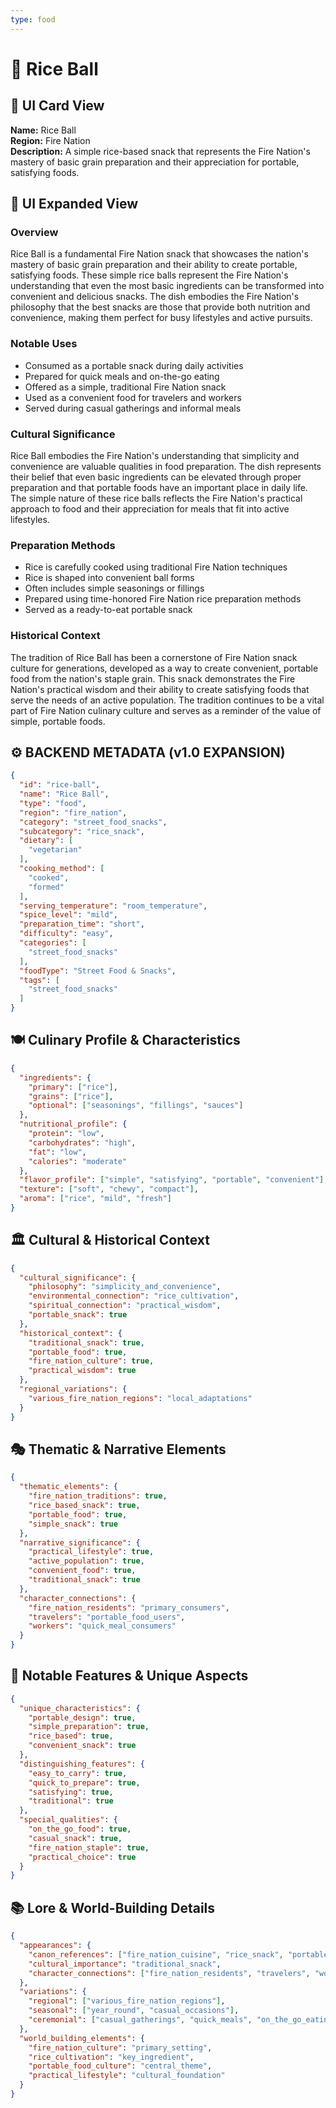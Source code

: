 ```yaml
---
type: food
---
```


# 🍙 Rice Ball

## 🎴 UI Card View

**Name:** Rice Ball  
**Region:** Fire Nation  
**Description:** A simple rice-based snack that represents the Fire Nation's mastery of basic grain preparation and their appreciation for portable, satisfying foods.

## 📖 UI Expanded View

### Overview
Rice Ball is a fundamental Fire Nation snack that showcases the nation's mastery of basic grain preparation and their ability to create portable, satisfying foods. These simple rice balls represent the Fire Nation's understanding that even the most basic ingredients can be transformed into convenient and delicious snacks. The dish embodies the Fire Nation's philosophy that the best snacks are those that provide both nutrition and convenience, making them perfect for busy lifestyles and active pursuits.

### Notable Uses
- Consumed as a portable snack during daily activities
- Prepared for quick meals and on-the-go eating
- Offered as a simple, traditional Fire Nation snack
- Used as a convenient food for travelers and workers
- Served during casual gatherings and informal meals

### Cultural Significance
Rice Ball embodies the Fire Nation's understanding that simplicity and convenience are valuable qualities in food preparation. The dish represents their belief that even basic ingredients can be elevated through proper preparation and that portable foods have an important place in daily life. The simple nature of these rice balls reflects the Fire Nation's practical approach to food and their appreciation for meals that fit into active lifestyles.

### Preparation Methods
- Rice is carefully cooked using traditional Fire Nation techniques
- Rice is shaped into convenient ball forms
- Often includes simple seasonings or fillings
- Prepared using time-honored Fire Nation rice preparation methods
- Served as a ready-to-eat portable snack

### Historical Context
The tradition of Rice Ball has been a cornerstone of Fire Nation snack culture for generations, developed as a way to create convenient, portable food from the nation's staple grain. This snack demonstrates the Fire Nation's practical wisdom and their ability to create satisfying foods that serve the needs of an active population. The tradition continues to be a vital part of Fire Nation culinary culture and serves as a reminder of the value of simple, portable foods.

## ⚙️ BACKEND METADATA (v1.0 EXPANSION)
```json
{
  "id": "rice-ball",
  "name": "Rice Ball",
  "type": "food",
  "region": "fire_nation",
  "category": "street_food_snacks",
  "subcategory": "rice_snack",
  "dietary": [
    "vegetarian"
  ],
  "cooking_method": [
    "cooked",
    "formed"
  ],
  "serving_temperature": "room_temperature",
  "spice_level": "mild",
  "preparation_time": "short",
  "difficulty": "easy",
  "categories": [
    "street_food_snacks"
  ],
  "foodType": "Street Food & Snacks",
  "tags": [
    "street_food_snacks"
  ]
}
```

## 🍽️ Culinary Profile & Characteristics
```json
{
  "ingredients": {
    "primary": ["rice"],
    "grains": ["rice"],
    "optional": ["seasonings", "fillings", "sauces"]
  },
  "nutritional_profile": {
    "protein": "low",
    "carbohydrates": "high",
    "fat": "low",
    "calories": "moderate"
  },
  "flavor_profile": ["simple", "satisfying", "portable", "convenient"],
  "texture": ["soft", "chewy", "compact"],
  "aroma": ["rice", "mild", "fresh"]
}
```

## 🏛️ Cultural & Historical Context
```json
{
  "cultural_significance": {
    "philosophy": "simplicity_and_convenience",
    "environmental_connection": "rice_cultivation",
    "spiritual_connection": "practical_wisdom",
    "portable_snack": true
  },
  "historical_context": {
    "traditional_snack": true,
    "portable_food": true,
    "fire_nation_culture": true,
    "practical_wisdom": true
  },
  "regional_variations": {
    "various_fire_nation_regions": "local_adaptations"
  }
}
```

## 🎭 Thematic & Narrative Elements
```json
{
  "thematic_elements": {
    "fire_nation_traditions": true,
    "rice_based_snack": true,
    "portable_food": true,
    "simple_snack": true
  },
  "narrative_significance": {
    "practical_lifestyle": true,
    "active_population": true,
    "convenient_food": true,
    "traditional_snack": true
  },
  "character_connections": {
    "fire_nation_residents": "primary_consumers",
    "travelers": "portable_food_users",
    "workers": "quick_meal_consumers"
  }
}
```

## 🌟 Notable Features & Unique Aspects
```json
{
  "unique_characteristics": {
    "portable_design": true,
    "simple_preparation": true,
    "rice_based": true,
    "convenient_snack": true
  },
  "distinguishing_features": {
    "easy_to_carry": true,
    "quick_to_prepare": true,
    "satisfying": true,
    "traditional": true
  },
  "special_qualities": {
    "on_the_go_food": true,
    "casual_snack": true,
    "fire_nation_staple": true,
    "practical_choice": true
  }
}
```

## 📚 Lore & World-Building Details
```json
{
  "appearances": {
    "canon_references": ["fire_nation_cuisine", "rice_snack", "portable_food"],
    "cultural_importance": "traditional_snack",
    "character_connections": ["fire_nation_residents", "travelers", "workers"]
  },
  "variations": {
    "regional": ["various_fire_nation_regions"],
    "seasonal": ["year_round", "casual_occasions"],
    "ceremonial": ["casual_gatherings", "quick_meals", "on_the_go_eating"]
  },
  "world_building_elements": {
    "fire_nation_culture": "primary_setting",
    "rice_cultivation": "key_ingredient",
    "portable_food_culture": "central_theme",
    "practical_lifestyle": "cultural_foundation"
  }
}
```